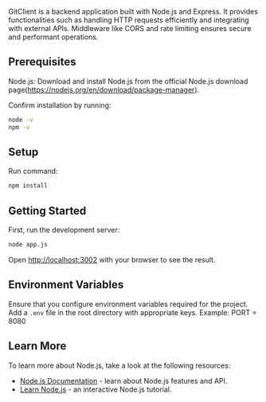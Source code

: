 GitClient is a backend application built with Node.js and Express. It provides functionalities such as handling HTTP requests efficiently and integrating with external APIs. Middleware like CORS and rate limiting ensures secure and performant operations.

## Prerequisites

Node.js:
Download and install Node.js from the official Node.js download page(https://nodejs.org/en/download/package-manager).

Confirm installation by running:

```bash
node -v
npm -v
```

## Setup

Run command:
```bash
npm install
```

## Getting Started

First, run the development server:

```bash
node app.js
```

Open [http://localhost:3002](http://localhost:3002) with your browser to see the result.

## Environment Variables

Ensure that you configure environment variables required for the project. Add a `.env` file in the root directory with appropriate keys. Example:
PORT = 8080

## Learn More

To learn more about Node.js, take a look at the following resources:

- [Node.js Documentation](https://nodejs.org/docs/latest/api/) - learn about Node.js features and API.
- [Learn Node.js](https://nodejs.org/en/learn/getting-started/introduction-to-nodejs) - an interactive Node.js tutorial.